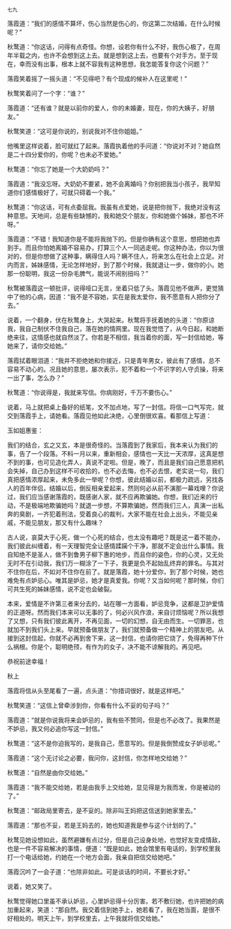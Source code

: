     七九 

   落霞道：“我们的感情不算坏，伤心当然是伤心的，你这第二次结婚，在什么时候呢？”

   秋鹜道：“你这话，问得有点奇怪。你想，设若你有什么不好，我伤心极了，在周年半载之内，也许不会想到这上去。就是想到这上去，也要有个对手方。至于现在，幸而没有出事，根本上就不容我有这种思想，我怎能答复你这个问题？”

   落霞笑着摇了一摇头道：“不见得吧？有个现成的候补人在这里呢！”

   秋鹜笑着问了一个字：“谁？”

   落霞道：“还有谁？就是以前你的爱人，你的未婚妻，现在，你的大姨子，好朋友。”

   秋鹜笑道：“这可是你说的，别说我对不住你姐姐。”

   他嘴里这样说着，脸可就红了起来。落霞执着他的手问道：“你说对不对？她自然是二十四分爱你的，你呢？也未必不爱她。”

   秋鹜道：“你忘了她是一个大奶奶吗？”

   落霞道：“我没忘呀。大奶奶不要紧，她不会离婚吗？你别把我当小孩子，我早知道你们感情极好了，可就只碍着一个我。”

   秋鹜道：“你这话，可有点委屈我。我虽有点爱她，说是把你抛下，我绝对没有这种意思。天地间，总是有些缺憾的，我和她交个朋友，你和她做个姊妹，那也不坏呀。”

   落霞道：“不错！我知道你是不能将我抛下的。但是你确有这个意思，想把她也弄到手。而且你怕她离婚不容易办，打算三个人一同逃走呢。你这种办法，你以为很对的，但是你想做了这种事，瞒得住人吗？瞒不住人，将来怎么在社会上立足。对内而言，姊妹感情，无论怎样地好，到了那个时候，我就退让一步，做你的小。她那一份聪明，我这一份杂毛脾气，能说不闹别扭吗？”

   秋鹜被落霞这一顿批评，说得哑口无言，坐着只低了头。落霞见他不做声，更觉猜中了他的心病，因道：“我不是不容她，实在是我太爱你，我不愿意有人把你分了去。”

   说着，一个翻身，伏在秋鹜身上，大哭起来。秋鹜将手抚着她的头道：“你原谅我，我自己制伏不住我自己，落在她的情网里。现在我觉悟了，从今日起，和她断绝来往，这情感也就自然淡了。你若是不相信，我当着你的面，写一封信给她，等她来了，请你交给她。”

   落霞拭着眼泪道：“我并不拒绝她和你接近，只是青年男女，彼此有了感情，总不容易不动心的。况且她的意思，屡次表示，犯不着和一个不识字的人守贞操，将来一出了事，怎么办？”

   秋鹜道：“你说得是，我就来写信。你病刚好，千万不要伤心。”

   说着，马上就把桌上备好的纸笔，文不加点地，写了一封信。将信一口气写完，就交到落霞手上，请她看。落霞见他如此决绝，心里倒很欢喜。看那信上写道：

   玉如姐惠鉴：

   我们的结合，玄之又玄，本是很奇怪的。当落霞到了我家后，我本来认为我们的事，告了一个段落。不料一月以来，重新相会，感情也一天比一天浓厚，这真是想不到的事，也可见造化弄人，真说不定啦。但是，晚了，而且是我们自己愿意把机会失掉，自己办到这样不可收拾的，也不必去悔，也不必去恨，老实说一句，我们真把感情浓厚起来，未免多此一举呢？你想，彼此结婚以前，都极力疏远，另找各人的百年伴侣，结婚以后，倒反相亲爱起来，然则何必从前不演那一幕戏哩？你说过，我们应当感谢落霞的，既感谢人家，就不应再欺骗她。你想，我们近来的行动，不是极端地欺骗她吗？就退一步想，不算欺骗她，然而我们三人，真演一出私奔的臭剧，一齐犯着刑法，受着良心的裁判，大家不能在社会上出头，不能见亲戚，不能见朋友，那又有什么趣味？

   古人说，哀莫大于心死，做一个心死的结合，也太没有趣吧？既是这一着不能办，我们彼此纠缠着，有一天理智完全让感情蹂躏个干净，那就不定会出什么事情。我自知绝不是圣人，做不到鲁男子柳下惠的地步，而且你的姿色，你的心灵，又无处无时不在引动我，我们万一糊涂了一下子，我更是负不起始乱终弃的罪名。与其对不住你在后，不如对不住你在前了。就是落霞，她十分爱你，到了那个时候，她也难免有点妒忌心。唯其是妒忌，她才是真爱我。你呢？又当如何呢？那时候，你们可共生死的姊妹感情，说不定也会破裂。

   本来，爱情是不许第三者来分去的，站在哪一方面看，妒忌竞争，这都是卫护爱情的正道呀。然而我们本来可以无事的了，何必兴风作浪，来自讨烦恼呢？所以我想了又想，只有我们彼此离开，不再见面，一切的幻想，自无由而生。一切罪恶，也就加不到我们头上来。早就预备做朋友了，我们就预备做一个精神上的朋友吧。从接到这封信起，你就不必再到舍下来，这一封信，也请你把它烧了，免得再种下什么祸根。你是个，聪明绝顸，有作为的女子，决不能不谅解我的。再见吧。

   恭祝前途幸福！

   秋上

   落霞将信从头至尾看了一遍，点头道：“你措词很好，就是这样吧。”

   秋鹜笑道：“这信上曾牵涉到你，你看有什么不妥的句子吗？”

   落霞道：“就是你说我将来会妒忌的，我有些不赞同，但是也不必改了。我果然是不妒忌，我又何必追你写这一封信。”

   秋鹜道：“这不是你迫我写的，是我自己，愿意写的。但是我倒赞成女子妒忌呢。”

   落霞道：“这个无讨论之必要，我问你，这封信，你怎样地交给她？”

   秋鹜道：“自然是由你交给她。”

   落霞道：“我不能交给她，若是由我手上交给她，显见得是为我而发，你是被动的了。”

   秋鹜道：“邮政局里寄去，是不妥的。除非叫王妈把这信送到她家里去。”

   落霞道：“那也不妥，若是王妈去的，她也知道我是参与这个计划的了。”

   秋鹜见她设想如此，虽然避嫌有点过分，但是自己设身处地，也觉好友变成情敌，也是一件不容易解决的事情，便道：“既是如此，她会馆里有电话的，到学校里我打一个电话给她，约她在一个地方会面，我亲自把信交给她吧。”

   落霞沉吟了一会子道：“也除非如此。可是谈话的时间，不要长才好。”

   说着，她又笑了。

   秋鹜觉得她口里虽不承认妒忌，心里妒忌得十分厉害。若不敷衍她，也许把她的病加重起来，笑道：“那自然。我交着信到她手上，她若看了，我在她当面，是很不好相处的。明天上午，到学校里去，上午我就将信交给她。”

